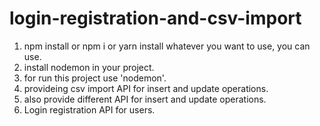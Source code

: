 # login-registration-and-csv-import


1. npm install or npm i or yarn install whatever you want to use, you can use.
2. install nodemon in your project.
3. for run this project use 'nodemon'.
4. provideing csv import API for insert and update operations.
5. also provide different API for insert and update operations.
6. Login registration API for users.